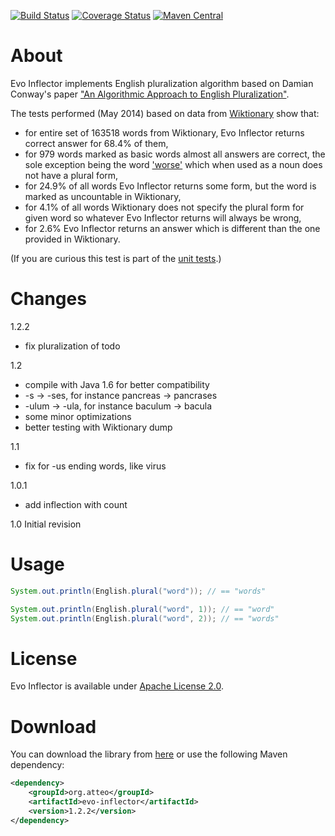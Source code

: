 [![Build Status](https://travis-ci.org/atteo/evo-inflector.svg)](https://travis-ci.org/atteo/evo-inflector)
[![Coverage Status](https://img.shields.io/coveralls/atteo/evo-inflector.svg)](https://coveralls.io/r/atteo/evo-inflector)
[![Maven Central](https://maven-badges.herokuapp.com/maven-central/org.atteo/evo-inflector/badge.svg)](https://maven-badges.herokuapp.com/maven-central/org.atteo/evo-inflector)

About
=====

Evo Inflector implements English pluralization algorithm based on Damian Conway's paper ["An Algorithmic Approach to English Pluralization"](http://www.csse.monash.edu.au/~damian/papers/HTML/Plurals.html).

The tests performed (May 2014) based on data from [Wiktionary](http://dumps.wikimedia.org/enwiktionary/latest/) show that:
- for entire set of 163518 words from Wiktionary, Evo Inflector returns correct answer for 68.4% of them,
- for 979 words marked as basic words almost all answers are correct, the sole exception being the word ['worse'](https://en.wiktionary.org/wiki/worse) which when used as a noun does not have a plural form,
- for 24.9% of all words Evo Inflector returns some form, but the word is marked as uncountable in Wiktionary,
- for 4.1% of all words Wiktionary does not specify the plural form for given word so whatever Evo Inflector returns will always be wrong,
- for 2.6% Evo Inflector returns an answer which is different than the one provided in Wiktionary.

(If you are curious this test is part of the [unit tests](https://github.com/atteo/evo-inflector/blob/master/src/test/java/org/atteo/evo/inflector/EnglishInflectorTest.java).)

Changes
=======

1.2.2
- fix pluralization of todo

1.2
- compile with Java 1.6 for better compatibility
- -s -> -ses, for instance pancreas -> pancrases
- -ulum -> -ula, for instance baculum -> bacula
- some minor optimizations
- better testing with Wiktionary dump

1.1
- fix for -us ending words, like virus

1.0.1
- add inflection with count

1.0 Initial revision

Usage
=====

```java
System.out.println(English.plural("word")); // == "words"

System.out.println(English.plural("word", 1)); // == "word"
System.out.println(English.plural("word", 2)); // == "words"
```

License
=======

Evo Inflector is available under [Apache License 2.0](https://www.apache.org/licenses/LICENSE-2.0).

Download
========

You can download the library from [here](http://search.maven.org/remotecontent?filepath=org/atteo/evo-inflector/1.2.2/evo-inflector-1.2.2.jar) or use the following Maven dependency:

```xml
<dependency>
    <groupId>org.atteo</groupId>
    <artifactId>evo-inflector</artifactId>
    <version>1.2.2</version>
</dependency>
```



